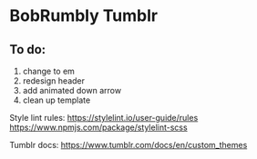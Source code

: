 # BobRumbly Tumblr

## To do:
1. change to em
2. redesign header
3. add animated down arrow
4. clean up template

Style lint rules:
https://stylelint.io/user-guide/rules
https://www.npmjs.com/package/stylelint-scss

Tumblr docs:
https://www.tumblr.com/docs/en/custom_themes